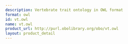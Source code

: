 ```yaml
---
description: Vertebrate trait ontology in OWL format
format: owl
id: vt.owl
name: vt.owl
product_url: http://purl.obolibrary.org/obo/vt.owl
layout: product_detail
---
```

